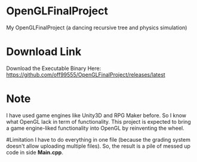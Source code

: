# OpenGLFinalProject
My OpenGLFinalProject (a dancing recursive tree and physics simulation)

# Download Link
Download the Executable Binary Here:
https://github.com/off99555/OpenGLFinalProject/releases/latest

# Note
I have used game engines like Unity3D and RPG Maker before. So I know what
OpenGL lack in term of functionality. This project is expected to bring a
game engine-liked functionality into OpenGL by reinventing the wheel.

#Limitation
I have to do everything in one file (because the grading system
doesn't allow uploading multiple files). So, the result is a pile of messed up
code in side **Main.cpp**.
